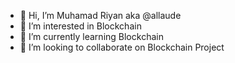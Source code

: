 - 👋 Hi, I’m Muhamad Riyan aka @allaude
- 👀 I’m interested in Blockchain
- 🌱 I’m currently learning Blockchain
- 💞️ I’m looking to collaborate on Blockchain Project
